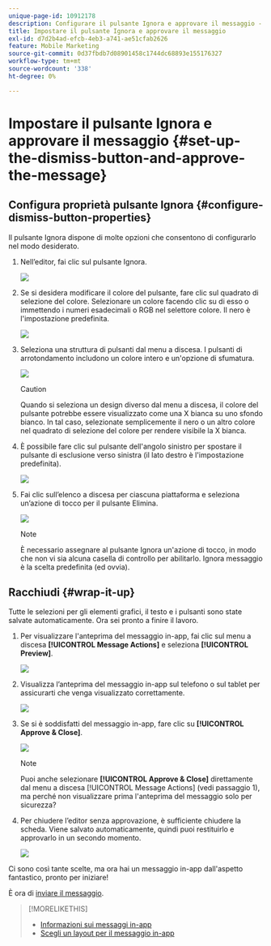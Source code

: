 ```yaml
---
unique-page-id: 10912178
description: Configurare il pulsante Ignora e approvare il messaggio - Documentazione di Marketo - Documentazione del prodotto
title: Impostare il pulsante Ignora e approvare il messaggio
exl-id: d7d2b4ad-efcb-4eb3-a741-ae51cfab2626
feature: Mobile Marketing
source-git-commit: 0d37fbdb7d08901458c1744dc68893e155176327
workflow-type: tm+mt
source-wordcount: '338'
ht-degree: 0%

---
```


# Impostare il pulsante Ignora e approvare il messaggio {#set-up-the-dismiss-button-and-approve-the-message}

## Configura proprietà pulsante Ignora  {#configure-dismiss-button-properties}

Il pulsante Ignora dispone di molte opzioni che consentono di configurarlo nel modo desiderato.

1. Nell’editor, fai clic sul pulsante Ignora.

   ![](assets/image2016-5-9-10-3a23-3a37.png)

1. Se si desidera modificare il colore del pulsante, fare clic sul quadrato di selezione del colore. Selezionare un colore facendo clic su di esso o immettendo i numeri esadecimali o RGB nel selettore colore. Il nero è l&#39;impostazione predefinita.

   ![](assets/image2016-5-9-10-3a33-3a17.png)

1. Seleziona una struttura di pulsanti dal menu a discesa. I pulsanti di arrotondamento includono un colore intero e un&#39;opzione di sfumatura.

   ![](assets/image2016-5-9-10-3a35-3a46.png)

   >[!CAUTION]
   >
   >Quando si seleziona un design diverso dal menu a discesa, il colore del pulsante potrebbe essere visualizzato come una X bianca su uno sfondo bianco. In tal caso, selezionate semplicemente il nero o un altro colore nel quadrato di selezione del colore per rendere visibile la X bianca.

1. È possibile fare clic sul pulsante dell&#39;angolo sinistro per spostare il pulsante di esclusione verso sinistra (il lato destro è l&#39;impostazione predefinita).

   ![](assets/image2016-5-9-10-3a39-3a5.png)

1. Fai clic sull’elenco a discesa per ciascuna piattaforma e seleziona un’azione di tocco per il pulsante Elimina.

   ![](assets/image2016-5-9-10-3a43-3a54.png)

   >[!NOTE]
   >
   >È necessario assegnare al pulsante Ignora un&#39;azione di tocco, in modo che non vi sia alcuna casella di controllo per abilitarlo. Ignora messaggio è la scelta predefinita (ed ovvia).

## Racchiudi {#wrap-it-up}

Tutte le selezioni per gli elementi grafici, il testo e i pulsanti sono state salvate automaticamente. Ora sei pronto a finire il lavoro.

1. Per visualizzare l&#39;anteprima del messaggio in-app, fai clic sul menu a discesa **[!UICONTROL Message Actions]** e seleziona **[!UICONTROL Preview]**.

   ![](assets/image2016-5-9-10-3a58-3a38.png)

1. Visualizza l’anteprima del messaggio in-app sul telefono o sul tablet per assicurarti che venga visualizzato correttamente.

   ![](assets/image2016-5-9-11-3a2-3a13.png)

1. Se si è soddisfatti del messaggio in-app, fare clic su **[!UICONTROL Approve & Close]**.

   ![](assets/image2016-5-9-11-3a8-3a52.png)

   >[!NOTE]
   >
   >Puoi anche selezionare **[!UICONTROL Approve & Close]** direttamente dal menu a discesa [!UICONTROL Message Actions] (vedi passaggio 1), ma perché non visualizzare prima l&#39;anteprima del messaggio solo per sicurezza?

1. Per chiudere l’editor senza approvazione, è sufficiente chiudere la scheda. Viene salvato automaticamente, quindi puoi restituirlo e approvarlo in un secondo momento.

   ![](assets/image2016-5-9-11-3a9-3a46.png)

Ci sono così tante scelte, ma ora hai un messaggio in-app dall&#39;aspetto fantastico, pronto per iniziare!

È ora di [inviare il messaggio](/help/marketo/product-docs/mobile-marketing/in-app-messages/sending-your-in-app-message/send-your-in-app-message.md).

>[!MORELIKETHIS]
>
>* [Informazioni sui messaggi in-app](/help/marketo/product-docs/mobile-marketing/in-app-messages/understanding-in-app-messages.md)
>* [Scegli un layout per il messaggio in-app](/help/marketo/product-docs/mobile-marketing/in-app-messages/creating-in-app-messages/choose-a-layout-for-your-in-app-message.md)
